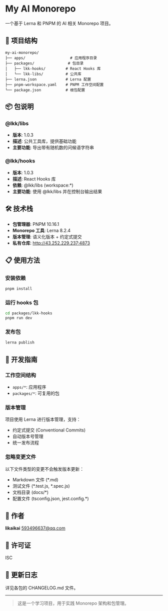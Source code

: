 # My AI Monorepo

一个基于 Lerna 和 PNPM 的 AI 相关 Monorepo 项目。

## 🚀 项目结构

```
my-ai-monorepo/
├── apps/                    # 应用程序目录
├── packages/               # 包目录
│   ├── lkk-hooks/         # React Hooks 库
│   └── lkk-libs/          # 公共库
├── lerna.json             # Lerna 配置
├── pnpm-workspace.yaml    # PNPM 工作空间配置
└── package.json           # 根包配置
```

## 📦 包说明

### @lkk/libs
- **版本**: 1.0.3
- **描述**: 公共工具库，提供基础功能
- **主要功能**: 导出带有随机数的问候语字符串

### @lkk/hooks
- **版本**: 1.0.3
- **描述**: React Hooks 库
- **依赖**: @lkk/libs (workspace:*)
- **主要功能**: 使用 @lkk/libs 并在控制台输出结果

## 🛠️ 技术栈

- **包管理器**: PNPM 10.16.1
- **Monorepo 工具**: Lerna 8.2.4
- **版本管理**: 语义化版本 + 约定式提交
- **私有仓库**: http://43.252.229.237:4873

## 📋 使用方法

### 安装依赖
```bash
pnpm install
```

### 运行 hooks 包
```bash
cd packages/lkk-hooks
pnpm run dev
```

### 发布包
```bash
lerna publish
```

## 🔧 开发指南

### 工作空间结构
- `apps/*`: 应用程序
- `packages/*`: 可复用的包

### 版本管理
项目使用 Lerna 进行版本管理，支持：
- 约定式提交 (Conventional Commits)
- 自动版本号管理
- 统一发布流程

### 忽略变更文件
以下文件类型的变更不会触发版本更新：
- Markdown 文件 (*.md)
- 测试文件 (*.test.js, *.spec.js)
- 文档目录 (docs/*)
- 配置文件 (tsconfig.json, jest.config.*)

## 👤 作者

**likaikai** <593496637@qq.com>

## 📄 许可证

ISC

## 🔄 更新日志

详见各包的 CHANGELOG.md 文件。

---

> 这是一个学习项目，用于实践 Monorepo 架构和包管理。
